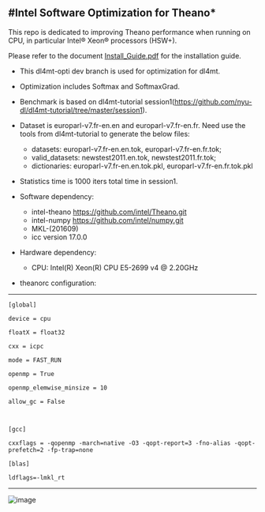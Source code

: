 #Intel Software Optimization for Theano*
---

This repo is dedicated to improving Theano performance when running on CPU, in particular Intel® Xeon® processors (HSW+).

Please refer to the document [Install_Guide.pdf](https://github.com/intel/theano/blob/master/Install_Guide.pdf) for the installation guide.


* This dl4mt-opti dev branch is used for optimization for dl4mt.
* Optimization includes Softmax and SoftmaxGrad.

* Benchmark is based on dl4mt-tutorial session1(https://github.com/nyu-dl/dl4mt-tutorial/tree/master/session1).
* Dataset is europarl-v7.fr-en.en and europarl-v7.fr-en.fr. Need use the tools from dl4mt-tutorial to generate the below files:
     * datasets: europarl-v7.fr-en.en.tok, europarl-v7.fr-en.fr.tok;
     * valid_datasets: newstest2011.en.tok, newstest2011.fr.tok;
     * dictionaries: europarl-v7.fr-en.en.tok.pkl, europarl-v7.fr-en.fr.tok.pkl

* Statistics time is 1000 iters total time in session1.
* Software dependency:
     * intel-theano https://github.com/intel/Theano.git
     * intel-numpy  https://github.com/intel/numpy.git
     * MKL-(201609)
     * icc version 17.0.0
* Hardware dependency:
     * CPU: Intel(R) Xeon(R) CPU E5-2699 v4 @ 2.20GHz

* theanorc configuration:
---
<pre><code>[global]<br />
device = cpu<br />
floatX = float32<br />
cxx = icpc<br />
mode = FAST_RUN<br />
openmp = True<br />
openmp_elemwise_minsize = 10<br />
allow_gc = False<br />
<br />
[gcc]<br />
cxxflags = -qopenmp -march=native -O3 -qopt-report=3 -fno-alias -qopt-prefetch=2 -fp-trap=none<br />
[blas]<br />
ldflags=-lmkl_rt<br /></code></pre>
---

![image](https://github.com/intel/Theano/tree/dl4mt-opti/doc/images/simple-encoder-decoder_benchmark.png)
